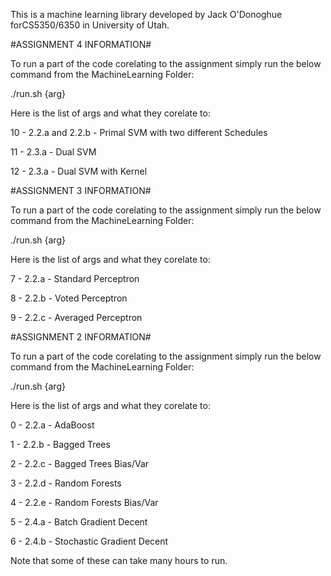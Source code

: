 This is a machine learning library developed by Jack O'Donoghue forCS5350/6350 in University of Utah.

#ASSIGNMENT 4 INFORMATION#

To run a part of the code corelating to the assignment simply run the below command from the MachineLearning Folder:

./run.sh {arg}

Here is the list of args and what they corelate to:

10 - 2.2.a and 2.2.b - Primal SVM with two different Schedules

11 - 2.3.a - Dual SVM

12 - 2.3.a - Dual SVM with Kernel


#ASSIGNMENT 3 INFORMATION#

To run a part of the code corelating to the assignment simply run the below command from the MachineLearning Folder:

./run.sh {arg}

Here is the list of args and what they corelate to:

7 - 2.2.a - Standard Perceptron

8 - 2.2.b - Voted Perceptron

9 - 2.2.c - Averaged Perceptron


#ASSIGNMENT 2 INFORMATION#

To run a part of the code corelating to the assignment simply run the below command from the MachineLearning Folder:

./run.sh {arg}

Here is the list of args and what they corelate to:

0 - 2.2.a - AdaBoost

1 - 2.2.b - Bagged Trees

2 - 2.2.c - Bagged Trees Bias/Var

3 - 2.2.d - Random Forests

4 - 2.2.e - Random Forests Bias/Var

5 - 2.4.a - Batch Gradient Decent

6 - 2.4.b - Stochastic Gradient Decent

Note that some of these can take many hours to run.
